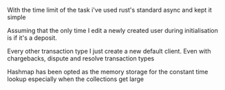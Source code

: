 
With the time limit of the task i've used rust's standard async and kept it simple

Assuming that the only time I edit a newly created user during initialisation is if it's a deposit. 

Every other transaction type I just create a new default client. Even with chargebacks, dispute and resolve transaction types

Hashmap has been opted as the memory storage for the constant time lookup especially when the collections get large


